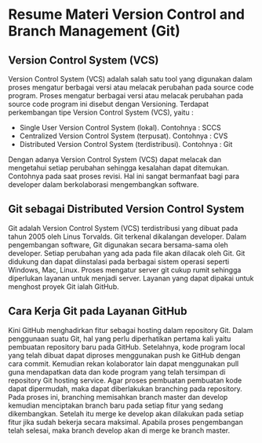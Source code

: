 # Resume Materi Version Control and Branch Management (Git)

## Version Control System (VCS)
Version Control System (VCS) adalah salah satu tool yang digunakan dalam proses mengatur berbagai versi atau melacak perubahan pada source code program. Proses mengatur berbagai versi atau melacak perubahan pada source code program ini disebut dengan Versioning. Terdapat perkembangan tipe Version Control System (VCS), yaitu :
- Single User Version Control System (lokal). Contohnya : SCCS
- Centralized Version Control System (terpusat). Contohnya : CVS
- Distributed Version Control System (terdistribusi). Contohnya : Git

Dengan adanya Version Control System (VCS) dapat melacak dan mengetahui setiap perubahan sehingga kesalahan dapat ditemukan. Contohnya pada saat proses revisi. Hal ini sangat bermanfaat bagi para developer dalam berkolaborasi mengembangkan software.

## Git sebagai Distributed Version Control System
Git adalah Version Control System (VCS) terdistribusi yang dibuat pada tahun 2005 oleh Linus Torvalds. Git terkenal dikalangan developer. Dalam pengembangan software, Git digunakan secara bersama-sama oleh developer. Setiap perubahan yang ada pada file akan dilacak oleh Git. Git didukung dan dapat diinstalasi pada berbagai sistem operasi seperti Windows, Mac, Linux. Proses mengatur server git cukup rumit sehingga diperlukan layanan untuk menjadi server. Layanan yang dapat dipakai untuk menghost proyek Git ialah GitHub.

## Cara Kerja Git pada Layanan GitHub
Kini GitHub menghadirkan fitur sebagai hosting dalam repository Git. Dalam penggunaan suatu Git, hal yang perlu diperhatikan pertama kali yaitu pembuatan repository baru pada GitHub. Setelahnya, kode program local yang telah dibuat dapat diproses menggunakan push ke GitHub dengan cara commit. Kemudian rekan kolaborator lain dapat menggunakan pull guna mendapatkan data dan kode program yang telah tersimpan di repository Git hosting service. Agar proses pembuatan pembuatan kode dapat dipermudah, maka dapat diberlakukan branching pada repository. Pada proses ini, branching memisahkan branch master dan develop kemudian menciptakan branch baru pada setiap fitur yang sedang dikembangkan. Setelah itu merge ke develop akan dilakukan pada setiap fitur jika sudah bekerja secara maksimal. Apabila proses pengembangan telah selesai, maka branch develop akan di merge ke branch master.